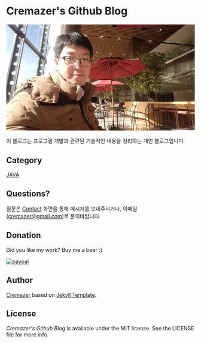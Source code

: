 # Cremazer's Github Blog
![Cover Image](/assets/img/author/about_cremazer.jpg)

이 블로그는 프로그램 개발과 관련된 기술적인 내용을 정리하는 개인 블로그입니다.

## Category

[JAVA](https://cremazer.github.io/categoria/java/)


## Questions?

질문은 [Contact](https://cremazer.github.io/contact/) 화면을 통해 메시지를 보내주시거나, 이메일(cremazer@gmail.com)로 문의바랍니다.

## Donation

Did you like my work? Buy me a beer :)

[![paypal](https://www.paypalobjects.com/en_US/i/btn/btn_donateCC_LG.gif)](https://www.paypal.com/cgi-bin/webscr?cmd=_s-xclick&hosted_button_id=WLBJ2P3HW5732)

## Author

[Cremazer](https://cremazer.github.io/about/) based on [Jekyll Template](https://github.com/thiagorossener/jekflix-template).

## License

*Cremazer's Github Blog* is available under the MIT license. See the LICENSE file for more info.
